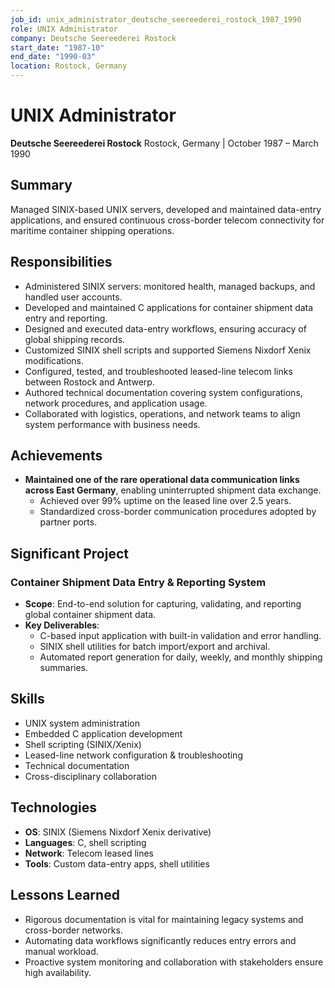 ```yaml
---
job_id: unix_administrator_deutsche_seereederei_rostock_1987_1990
role: UNIX Administrator
company: Deutsche Seereederei Rostock
start_date: "1987-10"
end_date: "1990-03"
location: Rostock, Germany
---
```

# UNIX Administrator
**Deutsche Seereederei Rostock**
Rostock, Germany | October 1987 – March 1990

## Summary
Managed SINIX-based UNIX servers, developed and maintained data-entry applications, and ensured continuous cross-border telecom connectivity for maritime container shipping operations.

## Responsibilities
- Administered SINIX servers: monitored health, managed backups, and handled user accounts.
- Developed and maintained C applications for container shipment data entry and reporting.
- Designed and executed data-entry workflows, ensuring accuracy of global shipping records.
- Customized SINIX shell scripts and supported Siemens Nixdorf Xenix modifications.
- Configured, tested, and troubleshooted leased-line telecom links between Rostock and Antwerp.
- Authored technical documentation covering system configurations, network procedures, and application usage.
- Collaborated with logistics, operations, and network teams to align system performance with business needs.

## Achievements
- **Maintained one of the rare operational data communication links across East Germany**, enabling uninterrupted shipment data exchange.
  - Achieved over 99% uptime on the leased line over 2.5 years.
  - Standardized cross-border communication procedures adopted by partner ports.

## Significant Project
### Container Shipment Data Entry & Reporting System
- **Scope**: End-to-end solution for capturing, validating, and reporting global container shipment data.
- **Key Deliverables**:
  - C-based input application with built-in validation and error handling.
  - SINIX shell utilities for batch import/export and archival.
  - Automated report generation for daily, weekly, and monthly shipping summaries.

## Skills
- UNIX system administration
- Embedded C application development
- Shell scripting (SINIX/Xenix)
- Leased-line network configuration & troubleshooting
- Technical documentation
- Cross-disciplinary collaboration

## Technologies
- **OS**: SINIX (Siemens Nixdorf Xenix derivative)
- **Languages**: C, shell scripting
- **Network**: Telecom leased lines
- **Tools**: Custom data-entry apps, shell utilities

## Lessons Learned
- Rigorous documentation is vital for maintaining legacy systems and cross-border networks.
- Automating data workflows significantly reduces entry errors and manual workload.
- Proactive system monitoring and collaboration with stakeholders ensure high availability.

